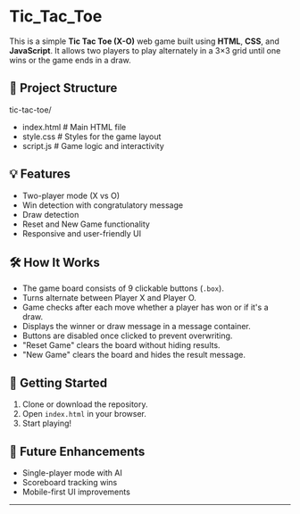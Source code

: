 # Tic_Tac_Toe

This is a simple **Tic Tac Toe (X-O)** web game built using **HTML**, **CSS**, and **JavaScript**. It allows two players to play alternately in a 3×3 grid until one wins or the game ends in a draw.

## 📁 Project Structure

tic-tac-toe/
- index.html # Main HTML file
- style.css # Styles for the game layout
- script.js # Game logic and interactivity

## 💡 Features

- Two-player mode (X vs O)
- Win detection with congratulatory message
- Draw detection
- Reset and New Game functionality
- Responsive and user-friendly UI


## 🛠️ How It Works

- The game board consists of 9 clickable buttons (`.box`).
- Turns alternate between Player X and Player O.
- Game checks after each move whether a player has won or if it's a draw.
- Displays the winner or draw message in a message container.
- Buttons are disabled once clicked to prevent overwriting.
- "Reset Game" clears the board without hiding results.
- "New Game" clears the board and hides the result message.


## 🚀 Getting Started

1. Clone or download the repository.
2. Open `index.html` in your browser.
3. Start playing!


## 📌 Future Enhancements

- Single-player mode with AI
- Scoreboard tracking wins
- Mobile-first UI improvements

---
